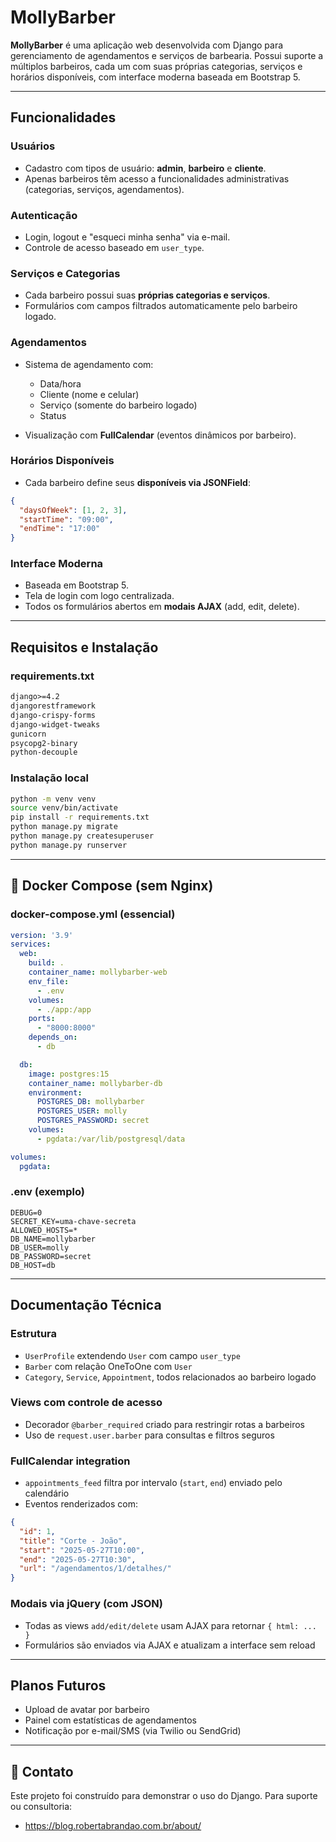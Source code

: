 # MollyBarber

**MollyBarber** é uma aplicação web desenvolvida com Django para gerenciamento de agendamentos e serviços de barbearia. Possui suporte a múltiplos barbeiros, cada um com suas próprias categorias, serviços e horários disponíveis, com interface moderna baseada em Bootstrap 5.

---

##  Funcionalidades

### Usuários

* Cadastro com tipos de usuário: **admin**, **barbeiro** e **cliente**.
* Apenas barbeiros têm acesso a funcionalidades administrativas (categorias, serviços, agendamentos).

### Autenticação

* Login, logout e "esqueci minha senha" via e-mail.
* Controle de acesso baseado em `user_type`.

### Serviços e Categorias

* Cada barbeiro possui suas **próprias categorias e serviços**.
* Formulários com campos filtrados automaticamente pelo barbeiro logado.

### Agendamentos

* Sistema de agendamento com:

  * Data/hora
  * Cliente (nome e celular)
  * Serviço (somente do barbeiro logado)
  * Status
* Visualização com **FullCalendar** (eventos dinâmicos por barbeiro).

### Horários Disponíveis

* Cada barbeiro define seus **disponíveis via JSONField**:

```json
{
  "daysOfWeek": [1, 2, 3],
  "startTime": "09:00",
  "endTime": "17:00"
}
```

### Interface Moderna

* Baseada em Bootstrap 5.
* Tela de login com logo centralizada.
* Todos os formulários abertos em **modais AJAX** (add, edit, delete).

---

##  Requisitos e Instalação

### requirements.txt

```txt
django>=4.2
djangorestframework
django-crispy-forms
django-widget-tweaks
gunicorn
psycopg2-binary
python-decouple
```

### Instalação local

```bash
python -m venv venv
source venv/bin/activate
pip install -r requirements.txt
python manage.py migrate
python manage.py createsuperuser
python manage.py runserver
```

---

## 🛁 Docker Compose (sem Nginx)

### docker-compose.yml (essencial)

```yaml
version: '3.9'
services:
  web:
    build: .
    container_name: mollybarber-web
    env_file:
      - .env
    volumes:
      - ./app:/app
    ports:
      - "8000:8000"
    depends_on:
      - db

  db:
    image: postgres:15
    container_name: mollybarber-db
    environment:
      POSTGRES_DB: mollybarber
      POSTGRES_USER: molly
      POSTGRES_PASSWORD: secret
    volumes:
      - pgdata:/var/lib/postgresql/data

volumes:
  pgdata:
```

### .env (exemplo)

```env
DEBUG=0
SECRET_KEY=uma-chave-secreta
ALLOWED_HOSTS=*
DB_NAME=mollybarber
DB_USER=molly
DB_PASSWORD=secret
DB_HOST=db
```

---

##  Documentação Técnica

### Estrutura

* `UserProfile` extendendo `User` com campo `user_type`
* `Barber` com relação OneToOne com `User`
* `Category`, `Service`, `Appointment`, todos relacionados ao barbeiro logado

### Views com controle de acesso

* Decorador `@barber_required` criado para restringir rotas a barbeiros
* Uso de `request.user.barber` para consultas e filtros seguros

### FullCalendar integration

* `appointments_feed` filtra por intervalo (`start`, `end`) enviado pelo calendário
* Eventos renderizados com:

```json
{
  "id": 1,
  "title": "Corte - João",
  "start": "2025-05-27T10:00",
  "end": "2025-05-27T10:30",
  "url": "/agendamentos/1/detalhes/"
}
```

### Modais via jQuery (com JSON)

* Todas as views `add/edit/delete` usam AJAX para retornar `{ html: ... }`
* Formulários são enviados via AJAX e atualizam a interface sem reload

---

## Planos Futuros

* Upload de avatar por barbeiro
* Painel com estatísticas de agendamentos
* Notificação por e-mail/SMS (via Twilio ou SendGrid)

---

## 💌 Contato

Este projeto foi construído para demonstrar o uso do Django. Para suporte ou consultoria:

* https://blog.robertabrandao.com.br/about/
